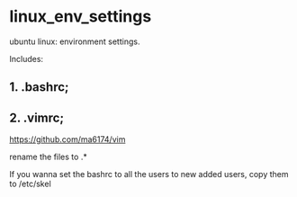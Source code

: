 # linux_env_settings
ubuntu linux: environment settings.

Includes:
##  1.  .bashrc;
##  2.  .vimrc;
https://github.com/ma6174/vim

rename the files to .*

If you wanna set the bashrc to all the users to new added users,
copy them to /etc/skel
